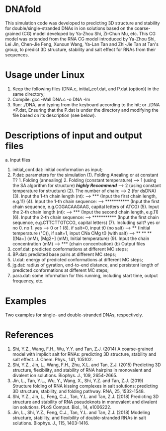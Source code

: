 # DNAfold
This simulation code was developed to predicting 3D structure and stability for double/single-stranded DNAs in ion solutions based on the coarse-grained (CG) model developed by Ya-Zhou Shi, Zi-Chun Mu, etc. This CG model was extended from the RNA CG model introduced by Ya-Zhou Shi, Lei Jin, Chen-Jie Feng, Xunxun Wang, Ya-Lan Tan and Zhi-Jie Tan at Tan's group, to predict 3D structure, stability and salt effect for RNAs from their sequences.
# Usage under Linux
1. Keep the following files (DNA.c, initial_cof.dat, and P.dat (option)) in the same directory;
3. Compile: gcc -Wall DNA.c -o DNA -lm
4. Run: ./DNA, and typing from the keyboard according to the hit;
or ./DNA <P.dat, Ensuring that the P.dat is under the directory and modifying the file based on its description (see below). 
# Descriptions of input and output files
a. Input files
1. initial_conf.dat: initial conformation as input;
2. P.dat: parameters for the simulation
     (1). Folding Anealing or at constant T? 1. Folding (annealing) 2. Folding (constant temperature)
        --> 1 (using the SA algorithm for structure)   ***highly Recommend***
        --> 2 (using constant temperature for structure)
     (2). The number of chain:
        --> 2 (for dsDNA)
     (3). Input the 1-th chain length (nt):
        --> *** (Input the first chain length, e.g.11)
     (4). Input the 1-th chain sequence:
	      --> *********** (Input the first chain sequence, e.g.CGGACAAGAAG, capital letters of ATCG)
     (5). Input the 2-th chain length (nt):
   	    --> *** (Input the second chain length, e.g.11)
     (6). Input the 2-th chain sequence:
	      --> *********** (Input the first chain sequence, e.g.CTTCTTGTCCG, capital letters)
     (7). Including salt? yes or no 0. no 1. yes
	      --> 0 or 1
	   (8). if salt=0, input t0 (no salt)
  	 	  --> ** (Initial temperature (℃)), 
          if salt=1, input CNa CMg t0 (with salt)
  	   	--> ** ** ** ([Na+] (mM), [Mg2+] (mM), Initial temperature)
     (9). Input the chain concentration (mM)
	      --> *** (chain concentration)
(b) Output files
1. conf.dat: predicted conformations at different MC steps;
2. BP.dat: predicted base pairs at different MC steps;
3. U.dat: energy of predicted conformations at different MC steps;
4. jg.dat: radius of gyration, end-to-end distance, and persistent length of predicted conformations at different MC steps;
5. para.dat: some information for this running, including start time, output frequency, etc.
# Examples
Two examples for single- and double-stranded DNAs, respectively.
# References
1.	Shi, Y.Z., Wang, F.H., Wu, Y.Y. and Tan, Z.J. (2014) A coarse-grained model with implicit salt for RNAs: predicting 3D structure, stability and salt effect. J. Chem. Phys., 141, 105102.
2.	Shi, Y.Z., Jin, L., Wang, F.H., Zhu, X.L. and Tan, Z.J. (2015) Predicting 3D structure, flexibility, and stability of RNA hairpins in monovalent and divalent ion solutions. Biophys. J., 109, 2654-2665.
3.	Jin, L., Tan, Y.L., Wu, Y., Wang, X., Shi, Y.Z. and Tan, Z.J. (2019) Structure folding of RNA kissing complexes in salt solutions: predicting 3D structure, stability, and folding pathway. RNA, 25, 1532-1548.
4.	Shi, Y.Z., Jin, L., Feng, C.J., Tan, Y.L. and Tan, Z.J. (2018) Predicting 3D structure and stability of RNA pseudoknots in monovalent and divalent ion solutions. PLoS Comput. Biol., 14, e1006222.
5.	Jin, L., Shi, Y.Z., Feng, C.J., Tan, Y.L. and Tan, Z.J. (2018) Modeling structure, stability, and flexibility of double-stranded RNAs in salt solutions. Biophys. J., 115, 1403-1416.
